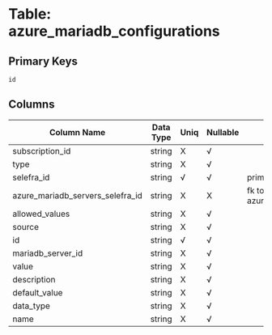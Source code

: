 # Table: azure_mariadb_configurations

## Primary Keys 

```
id
```


## Columns 

|  Column Name   |  Data Type  | Uniq | Nullable | Description | 
|  ----  | ----  | ----  | ----  | ---- | 
| subscription_id | string | X | √ |  | 
| type | string | X | √ |  | 
| selefra_id | string | √ | √ | primary keys value md5 | 
| azure_mariadb_servers_selefra_id | string | X | X | fk to azure_mariadb_servers.selefra_id | 
| allowed_values | string | X | √ |  | 
| source | string | X | √ |  | 
| id | string | √ | √ |  | 
| mariadb_server_id | string | X | √ |  | 
| value | string | X | √ |  | 
| description | string | X | √ |  | 
| default_value | string | X | √ |  | 
| data_type | string | X | √ |  | 
| name | string | X | √ |  | 


